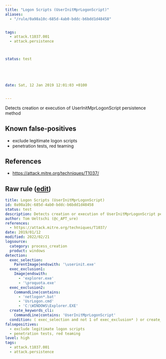 ```yaml
---
title: "Logon Scripts (UserInitMprLogonScript)"
aliases:
  - "/rule/0a98a10c-685d-4ab0-bddc-b6bdd1d48458"


tags:
  - attack.t1037.001
  - attack.persistence



status: test





date: Sat, 12 Jan 2019 12:01:03 +0100


---
```


Detects creation or execution of UserInitMprLogonScript persistence method

<!--more-->


## Known false-positives

* exclude legitimate logon scripts
* penetration tests, red teaming



## References

* https://attack.mitre.org/techniques/T1037/


## Raw rule ([edit](https://github.com/SigmaHQ/sigma/edit/master/rules/windows/process_creation/proc_creation_win_logon_scripts_userinitmprlogonscript_proc.yml))
```yaml
title: Logon Scripts (UserInitMprLogonScript)
id: 0a98a10c-685d-4ab0-bddc-b6bdd1d48458
status: test
description: Detects creation or execution of UserInitMprLogonScript persistence method
author: Tom Ueltschi (@c_APT_ure)
references:
  - https://attack.mitre.org/techniques/T1037/
date: 2019/01/12
modified: 2022/02/21
logsource:
  category: process_creation
  product: windows
detection:
  exec_selection:
    ParentImage|endswith: '\userinit.exe'
  exec_exclusion1:
    Image|endswith: 
      - 'explorer.exe'
      - '\proquota.exe'
  exec_exclusion2:
    CommandLine|contains:
      - 'netlogon*.bat'
      - 'UsrLogon.cmd'
      - 'C:\WINDOWS\Explorer.EXE'
  create_keywords_cli:
    CommandLine|contains: 'UserInitMprLogonScript'
  condition: ( exec_selection and not 1 of exec_exclusion* ) or create_keywords_cli
falsepositives:
  - exclude legitimate logon scripts
  - penetration tests, red teaming
level: high
tags:
  - attack.t1037.001
  - attack.persistence

```
